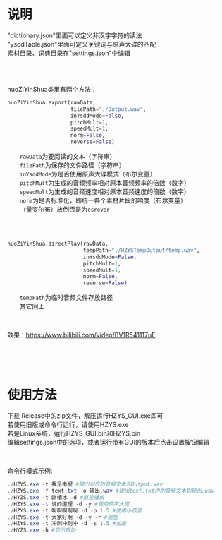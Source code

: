 # 说明

"dictionary.json"里面可以定义非汉字字符的读法<br>
"ysddTable.json"里面可定义关键词与原声大碟的匹配<br>
素材目录、词典目录在"settings.json"中编辑


<br><br>

huoZiYinShua类里有两个方法：
```python
huoZiYinShua.export(rawData,
                    filePath="./Output.wav",
                    inYsddMode=False,
                    pitchMult=1,
                    speedMult=1,
                    norm=False,
                    reverse=False)
```
&emsp;&emsp;`rawData`为要阅读的文本（字符串）<br>
&emsp;&emsp;`filePath`为保存的文件路径（字符串）<br>
&emsp;&emsp;`inYsddMode`为是否使用原声大碟模式（布尔变量）<br>
&emsp;&emsp;`pitchMult`为生成的音频频率相对原本音频频率的倍数（数字）<br>
&emsp;&emsp;`speedMult`为生成的音频速度相对原本音频速度的倍数（数字）<br>
&emsp;&emsp;`norm`为是否标准化，即统一各个素材片段的响度（布尔变量）<br>
&emsp;&emsp;（量变尔布）放倒否是为`esrever`

<br><br>


```python
huoZiYinShua.directPlay(rawData,
                        tempPath="./HZYSTempOutput/temp.wav",
                        inYsddMode=False,
                        pitchMult=1,
                        speedMult=1,
                        norm=False,
                        reverse=False)
```
&emsp;&emsp;`tempPath`为临时音频文件存放路径<br>
&emsp;&emsp;其它同上

<br>

效果：https://www.bilibili.com/video/BV1R541117uE

<br><br><br>




# 使用方法

下载 Release中的zip文件，解压运行HZYS_GUI.exe即可<br>
若使用旧版或命令行运行，请使用HZYS.exe<br>
若是Linux系统，运行HZYS_GUI.bin和HZYS.bin<br>
编辑settings.json中的选项，或者运行带有GUI的版本后点击设置按钮编辑

<br>

命令行模式示例:

```powershell
./HZYS.exe -t 我是电棍 #输出对应的音频文本到Output.wav
./HZYS.exe -f text.txt -o 输出.wav #输出text.txt内的音频文本到输出.wav
./HYZS.exe -t 卧槽冰 -d #直接播放
./HZYS.exe -t 说的道理 -d -y #使用原声大碟
./HZYS.exe -t 啊啊啊啊啊 -d -p 1.5 #使用小孩音
./HZYS.exe -t 大家好啊 -d -y -r #倒放
./HZYS.exe -t 冲刺冲刺冲 -d -s 1.5 #加速
./HYZS.exe -h #显示帮助
```
